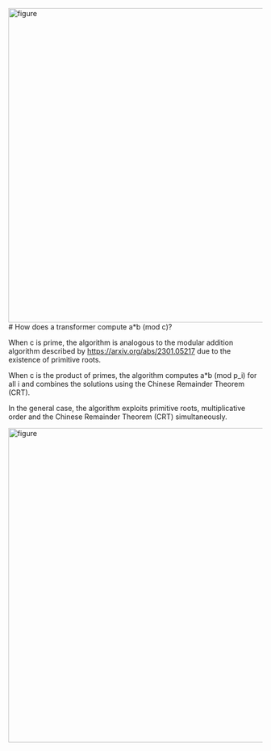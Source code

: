 <img width="623" alt="figure" src="https://github.com/amudide/multiplication/assets/28817835/c574f847-869f-4cef-9187-04577fe947d2"># How does a transformer compute a*b (mod c)?

When c is prime, the algorithm is analogous to the modular addition algorithm described by https://arxiv.org/abs/2301.05217 due to the existence of primitive roots.

When c is the product of primes, the algorithm computes a*b (mod p_i) for all i and combines the solutions using the Chinese Remainder Theorem (CRT).

In the general case, the algorithm exploits primitive roots, multiplicative order and the Chinese Remainder Theorem (CRT) simultaneously.

<img width="623" alt="figure" src="https://github.com/amudide/multiplication/assets/28817835/2bb3df3e-4c1e-4bc1-b72a-9bce86724efa">

